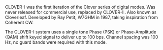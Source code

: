 CLOVER-I was the first iteration of the Clover series of digital modes. Was never released for commercial use, replaced by CLOVER-II. Also known as Cloverleaf. Developed by Ray Petit, W7GHM in 1987, taking inspiration from Coherent CW.

The CLOVER-I system uses a single tone Phase (PSK) or Phase-Amplitude (QAM) shift keyed signal to deliver up to 100 bps. Channel spacing was 100 Hz, no guard bands were required with this mode.